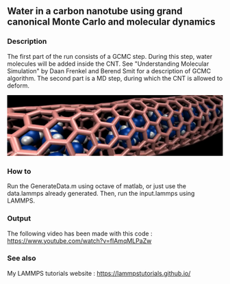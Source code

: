 ## Water in a carbon nanotube using grand canonical Monte Carlo and molecular dynamics 

### Description

The first part of the run consists of a GCMC step. During this step, water molecules will be added inside the CNT. See "Understanding Molecular Simulation" by Daan Frenkel and Berend Smit for a description of GCMC algorithm. The second part is a MD step, during which the CNT is allowed to deform. 

![Algorithm schema](./WaterInCNT.jpeg)

### How to

Run the GenerateData.m using octave of matlab, or just use the data.lammps already generated. Then, run the input.lammps using LAMMPS.

### Output

The following video has been made with this code : https://www.youtube.com/watch?v=fIAmqMLPaZw

### See also

My LAMMPS tutorials website : https://lammpstutorials.github.io/


